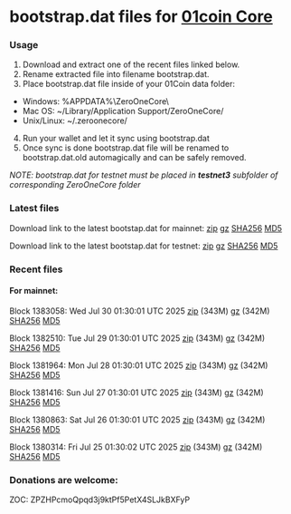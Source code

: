 # bootstrap.dat files for [01coin Core](https://01coin.io)

### Usage

1. Download and extract one of the recent files linked below.
2. Rename extracted file into filename bootstrap.dat.
3. Place bootstrap.dat file inside of your 01Coin data folder:
 - Windows: %APPDATA%\ZeroOneCore\
 - Mac OS: ~/Library/Application Support/ZeroOneCore/
 - Unix/Linux: ~/.zeroonecore/
4. Run your wallet and let it sync using bootstrap.dat
5. Once sync is done bootstrap.dat file will be renamed to bootstrap.dat.old automagically and can be safely removed.

_NOTE: bootstrap.dat for testnet must be placed in **testnet3** subfolder of corresponding ZeroOneCore folder_

### Latest files
Download link to the latest bootstap.dat for mainnet: [zip](https://files.01coin.io/mainnet/bootstrap.dat.zip) [gz](https://files.01coin.io/mainnet/bootstrap.dat.tar.gz) [SHA256](https://files.01coin.io/mainnet/sha256.txt) [MD5](https://files.01coin.io/mainnet/md5.txt)

Download link to the latest bootstap.dat for testnet: [zip](https://files.01coin.io/testnet/bootstrap.dat.zip) [gz](https://files.01coin.io/testnet/bootstrap.dat.tar.gz) [SHA256](https://files.01coin.io/testnet/sha256.txt) [MD5](https://files.01coin.io/testnet/md5.txt)

### Recent files

#### For mainnet:

Block 1383058: Wed Jul 30 01:30:01 UTC 2025 [zip](https://files.01coin.io/mainnet/2025-07-30/bootstrap.dat.zip) (343M) [gz](https://files.01coin.io/mainnet/2025-07-30/bootstrap.dat.tar.gz) (342M) [SHA256](https://files.01coin.io/mainnet/2025-07-30/sha256.txt) [MD5](https://files.01coin.io/mainnet/2025-07-30/md5.txt)

Block 1382510: Tue Jul 29 01:30:01 UTC 2025 [zip](https://files.01coin.io/mainnet/2025-07-29/bootstrap.dat.zip) (343M) [gz](https://files.01coin.io/mainnet/2025-07-29/bootstrap.dat.tar.gz) (342M) [SHA256](https://files.01coin.io/mainnet/2025-07-29/sha256.txt) [MD5](https://files.01coin.io/mainnet/2025-07-29/md5.txt)

Block 1381964: Mon Jul 28 01:30:01 UTC 2025 [zip](https://files.01coin.io/mainnet/2025-07-28/bootstrap.dat.zip) (343M) [gz](https://files.01coin.io/mainnet/2025-07-28/bootstrap.dat.tar.gz) (342M) [SHA256](https://files.01coin.io/mainnet/2025-07-28/sha256.txt) [MD5](https://files.01coin.io/mainnet/2025-07-28/md5.txt)

Block 1381416: Sun Jul 27 01:30:01 UTC 2025 [zip](https://files.01coin.io/mainnet/2025-07-27/bootstrap.dat.zip) (343M) [gz](https://files.01coin.io/mainnet/2025-07-27/bootstrap.dat.tar.gz) (342M) [SHA256](https://files.01coin.io/mainnet/2025-07-27/sha256.txt) [MD5](https://files.01coin.io/mainnet/2025-07-27/md5.txt)

Block 1380863: Sat Jul 26 01:30:01 UTC 2025 [zip](https://files.01coin.io/mainnet/2025-07-26/bootstrap.dat.zip) (343M) [gz](https://files.01coin.io/mainnet/2025-07-26/bootstrap.dat.tar.gz) (342M) [SHA256](https://files.01coin.io/mainnet/2025-07-26/sha256.txt) [MD5](https://files.01coin.io/mainnet/2025-07-26/md5.txt)

Block 1380314: Fri Jul 25 01:30:02 UTC 2025 [zip](https://files.01coin.io/mainnet/2025-07-25/bootstrap.dat.zip) (343M) [gz](https://files.01coin.io/mainnet/2025-07-25/bootstrap.dat.tar.gz) (342M) [SHA256](https://files.01coin.io/mainnet/2025-07-25/sha256.txt) [MD5](https://files.01coin.io/mainnet/2025-07-25/md5.txt)


### Donations are welcome:

ZOC: ZPZHPcmoQpqd3j9ktPf5PetX4SLJkBXFyP
